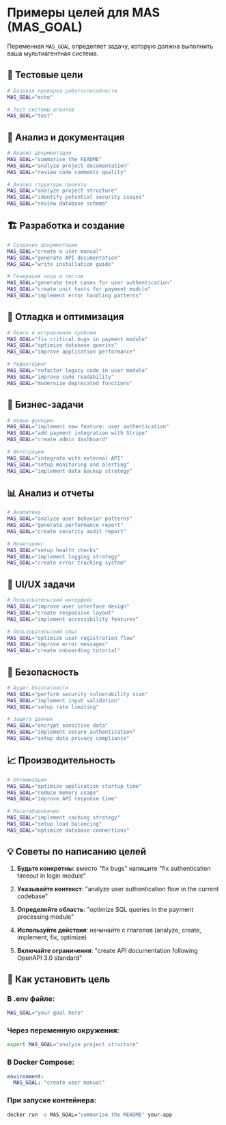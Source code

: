 # Примеры целей для MAS (MAS_GOAL)

Переменная `MAS_GOAL` определяет задачу, которую должна выполнить ваша мультиагентная система.

## 🔧 Тестовые цели

```bash
# Базовая проверка работоспособности
MAS_GOAL="echo"

# Тест системы агентов
MAS_GOAL="test"
```

## 📖 Анализ и документация

```bash
# Анализ документации
MAS_GOAL="summarise the README"
MAS_GOAL="analyze project documentation"
MAS_GOAL="review code comments quality"

# Анализ структуры проекта
MAS_GOAL="analyze project structure"
MAS_GOAL="identify potential security issues"
MAS_GOAL="review database schema"
```

## 🏗️ Разработка и создание

```bash
# Создание документации
MAS_GOAL="create a user manual"
MAS_GOAL="generate API documentation"
MAS_GOAL="write installation guide"

# Генерация кода и тестов
MAS_GOAL="generate test cases for user authentication"
MAS_GOAL="create unit tests for payment module"
MAS_GOAL="implement error handling patterns"
```

## 🐛 Отладка и оптимизация

```bash
# Поиск и исправление проблем
MAS_GOAL="fix critical bugs in payment module"
MAS_GOAL="optimize database queries"
MAS_GOAL="improve application performance"

# Рефакторинг
MAS_GOAL="refactor legacy code in user module"
MAS_GOAL="improve code readability"
MAS_GOAL="modernize deprecated functions"
```

## 🎯 Бизнес-задачи

```bash
# Новые функции
MAS_GOAL="implement new feature: user authentication"
MAS_GOAL="add payment integration with Stripe"
MAS_GOAL="create admin dashboard"

# Интеграции
MAS_GOAL="integrate with external API"
MAS_GOAL="setup monitoring and alerting"
MAS_GOAL="implement data backup strategy"
```

## 📊 Анализ и отчеты

```bash
# Аналитика
MAS_GOAL="analyze user behavior patterns"
MAS_GOAL="generate performance report"
MAS_GOAL="create security audit report"

# Мониторинг
MAS_GOAL="setup health checks"
MAS_GOAL="implement logging strategy"
MAS_GOAL="create error tracking system"
```

## 🎨 UI/UX задачи

```bash
# Пользовательский интерфейс
MAS_GOAL="improve user interface design"
MAS_GOAL="create responsive layout"
MAS_GOAL="implement accessibility features"

# Пользовательский опыт
MAS_GOAL="optimize user registration flow"
MAS_GOAL="improve error messages"
MAS_GOAL="create onboarding tutorial"
```

## 🔐 Безопасность

```bash
# Аудит безопасности
MAS_GOAL="perform security vulnerability scan"
MAS_GOAL="implement input validation"
MAS_GOAL="setup rate limiting"

# Защита данных
MAS_GOAL="encrypt sensitive data"
MAS_GOAL="implement secure authentication"
MAS_GOAL="setup data privacy compliance"
```

## 📈 Производительность

```bash
# Оптимизация
MAS_GOAL="optimize application startup time"
MAS_GOAL="reduce memory usage"
MAS_GOAL="improve API response time"

# Масштабирование
MAS_GOAL="implement caching strategy"
MAS_GOAL="setup load balancing"
MAS_GOAL="optimize database connections"
```

## 💡 Советы по написанию целей

1. **Будьте конкретны**: вместо "fix bugs" напишите "fix authentication timeout in login module"

2. **Указывайте контекст**: "analyze user authentication flow in the current codebase"

3. **Определяйте область**: "optimize SQL queries in the payment processing module"

4. **Используйте действия**: начинайте с глаголов (analyze, create, implement, fix, optimize)

5. **Включайте ограничения**: "create API documentation following OpenAPI 3.0 standard"

## 🚀 Как установить цель

### В .env файле:
```bash
MAS_GOAL="your goal here"
```

### Через переменную окружения:
```bash
export MAS_GOAL="analyze project structure"
```

### В Docker Compose:
```yaml
environment:
  MAS_GOAL: "create user manual"
```

### При запуске контейнера:
```bash
docker run -e MAS_GOAL="summarise the README" your-app
```
